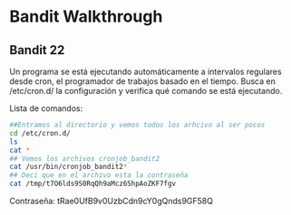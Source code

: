 # Bandit Walkthrough

## Bandit 22

Un programa se está ejecutando automáticamente a intervalos regulares desde cron, el programador de trabajos basado en el tiempo. Busca en /etc/cron.d/ la configuración y verifica qué comando se está ejecutando.

Lista de comandos:

```bash
##Entramos al directorio y vemos todos los arhcivo al ser pocos
cd /etc/cron.d/
ls
cat *
## Vemos los archivos cronjob_bandit2
cat /usr/bin/cronjob_bandit2*
## Deci que en el archivo esta la contraseña
cat /tmp/t7O6lds9S0RqQh9aMcz6ShpAoZKF7fgv

```
Contraseña: tRae0UfB9v0UzbCdn9cY0gQnds9GF58Q

